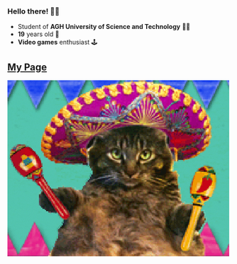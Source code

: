 ### Hello there! 🧔🏼

* Student of **AGH University of Science and Technology** 👨‍🎓
* **19** years old 👶
* **Video games** enthusiast 🕹️

## [My Page](https://aszman.github.io/)


![](cat.gif)



<!--
**Aszman/Aszman** is a ✨ _special_ ✨ repository because its `README.md` (this file) appears on your GitHub profile.
Here are some ideas to get you started:
- 🔭 I’m currently working on ...
- 🌱 I’m currently learning ...
- 👯 I’m looking to collaborate on ...
- 🤔 I’m looking for help with ...
- 💬 Ask me about ...
- 📫 How to reach me: ...
- 😄 Pronouns: ...
- ⚡ Fun fact: ...
-->

